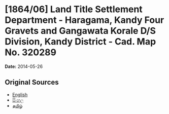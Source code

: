# [1864/06] Land Title Settlement Department - Haragama, Kandy Four Gravets and Gangawata Korale D/S Division, Kandy District - Cad. Map No. 320289

**Date:** 2014-05-26

## Original Sources

- [English](https://documents.gov.lk/view/extra-gazettes/2014/5/1864-06_E.pdf)
- [සිංහල](https://documents.gov.lk/view/extra-gazettes/2014/5/1864-06_S.pdf)
- [தமிழ்](https://documents.gov.lk/view/extra-gazettes/2014/5/1864-06_T.pdf)
